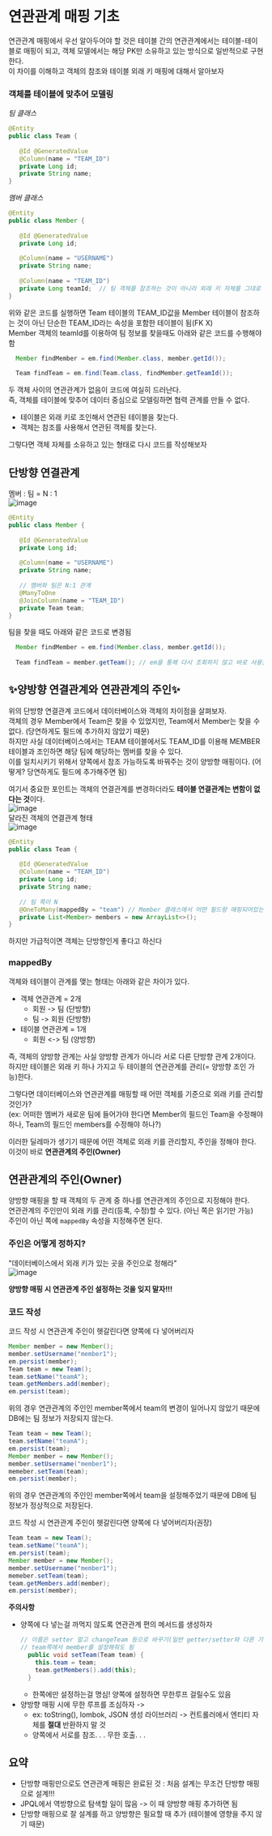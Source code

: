 # 연관관계 매핑 기초
연관관계 매핑에서 우선 알아두어야 할 것은 테이블 간의 연관관계에서는 테이블-테이블로 매핑이 되고, 객체 모델에서는 해당 PK만 소유하고 있는 방식으로 일반적으로 구현한다.     
이 차이를 이해하고 객체의 참조와 테이블 외래 키 매핑에 대해서 알아보자       

### 객체를 테이블에 맞추어 모델링
*팀 클래스*
````java
@Entity
public class Team {
  
   @Id @GeneratedValue
   @Column(name = "TEAM_ID")
   private Long id;
   private String name;
}
````

*멤버 클래스*     
````java
@Entity
public class Member {
  
   @Id @GeneratedValue
   private Long id;
   
   @Column(name = "USERNAME")
   private String name;
   
   @Column(name = "TEAM_ID")
   private Long teamId;  // 팀 객체를 참조하는 것이 아니라 외래 키 자체를 그대로 사용함!!!
}
````

위와 같은 코드를 실행하면 Team 테이블의 TEAM_ID값을 Member 테이블이 참조하는 것이 아닌 단순한 TEAM_ID라는 속성을 포함한 테이블이 됨(FK X)      
Member 객체의 teamId를 이용하여 팀 정보를 찾을때도 아래와 같은 코드를 수행해야함
````java
  Member findMember = em.find(Member.class, member.getId());
  
  Team findTeam = em.find(Team.class, findMember.getTeamId());
````
두 객체 사이의 연관관계가 없음이 코드에 여실히 드러난다.     
즉, 객체를 테이블에 맞추어 데이터 중심으로 모델링하면 협력 관계를 만들 수 없다.
- 테이블은 외래 키로 조인해서 연관된 테이블을 찾는다.
- 객체는 참조를 사용해서 연관된 객체를 찾는다.

그렇다면 객체 자체를 소유하고 있는 형태로 다시 코드를 작성해보자      

## 단방향 연결관계
멤버 : 팀 = N : 1       
![image](https://user-images.githubusercontent.com/84266499/178793347-51ebde46-c17b-4528-8916-e99f5228fcc8.png)        
````java
@Entity
public class Member {
  
   @Id @GeneratedValue
   private Long id;
   
   @Column(name = "USERNAME")
   private String name;
   
   // 멤버와 팀은 N:1 관계
   @ManyToOne
   @JoinColumn(name = "TEAM_ID")
   private Team team;
}
````
팀을 찾을 때도 아래와 같은 코드로 변경됨

````java
  Member findMember = em.find(Member.class, member.getId());
  
  Team findTeam = member.getTeam(); // em을 통해 다시 조회하지 않고 바로 사용할 수 있다.
````

## ✨양방향 연결관계와 연관관계의 주인✨  
위의 단방향 연결관계 코드에서 데이터베이스와 객체의 차이점을 살펴보자.        
객체의 경우 Member에서 Team은 찾을 수 있었지만, Team에서 Member는 찾을 수 없다. (당연하게도 필드에 추가하지 않았기 때문)     
하지만 사실 데이터베이스에서는 TEAM 테이블에서도 TEAM_ID를 이용해 MEMBER 테이블과 조인하면 해당 팀에 해당하는 멤버를 찾을 수 있다.       
이를 일치시키기 위해서 양쪽에서 참조 가능하도록 바꿔주는 것이 양방향 매핑이다. (어떻게? 당연하게도 필드에 추가해주면 됨)      

여기서 중요한 포인트는 객체의 연결관계를 변경하더라도 **테이블 연결관계는 변함이 없다는 것**이다.       
![image](https://user-images.githubusercontent.com/84266499/178793267-2aa91e5d-3865-458e-9a44-1ab16edb7459.png)         
달라진 객체의 연결관계 형태      
![image](https://user-images.githubusercontent.com/84266499/178793437-93efa3d9-7b14-4eb5-9943-1e2231a7884c.png)     

````java
@Entity
public class Team {
  
   @Id @GeneratedValue
   @Column(name = "TEAM_ID")
   private Long id;
   private String name;
   
   // 팀 쪽이 N
   @OneToMany(mappedBy = "team") // Member 클래스에서 어떤 필드랑 매핑되어있는지 알려주는 속성
   private List<Member> members = new ArrayList<>();
}
````
하지만 가급적이면 객체는 단방향인게 좋다고 하신다

### mappedBy
객체와 테이블이 관계를 맺는 형태는 아래와 같은 차이가 있다.
- 객체 연관관계 = 2개
  - 회원 -> 팀 (단방향)
  - 팀 -> 회원 (단방향)
- 테이블 연관관계 = 1개
  - 회원 <-> 팀 (양방향)

즉, 객체의 양방향 관계는 사실 양방향 관계가 아니라 서로 다른 단방향 관계 2개이다.      
하지만 테이블은 외래 키 하나 가지고 두 테이블의 연관관계를 관리(= 양방향 조인 가능)한다.      

그렇다면 데이터베이스와 연관관계를 매핑할 때 어떤 객체를 기준으로 외래 키를 관리할 것인가?      
(ex: 어떠한 멤버가 새로운 팀에 들어가야 한다면 Member의 필드인 Team을 수정해야 하나, Team의 필드인 members를 수정해야 하나?)        

이러한 딜레마가 생기기 때문에 어떤 객체로 외래 키를 관리할지, 주인을 정해야 한다.      
이것이 바로 **연관관계의 주인(Owner)**      

## 연관관계의 주인(Owner)
양방향 매핑을 할 때 객체의 두 관계 중 하나를 연관관계의 주인으로 지정해야 한다.     
연관관계의 주인만이 외래 키를 관리(등록, 수정)할 수 있다. (아닌 쪽은 읽기만 가능)      
주인이 아닌 쪽에 `mappedBy` 속성을 지정해주면 된다.      

### 주인은 어떻게 정하지?
"데이터베이스에서 외래 키가 있는 곳을 주인으로 정해라"      
![image](https://user-images.githubusercontent.com/84266499/178797461-ed8901f1-7141-44b0-bd67-f0f90107e366.png)       

**양방향 매핑 시 연관관계 주인 설정하는 것을 잊지 말자!!!**      

### 코드 작성
코드 작성 시 연관관계 주인이 헷갈린다면 양쪽에 다 넣어버리자
````java
Member member = new Member();
member.setUsername("member1");
em.persist(member);
Team team = new Team();
team.setName("teamA");
team.getMembers.add(member);
em.persist(team);
````
위의 경우 연관관계의 주인인 member쪽에서 team의 변경이 일어나지 않았기 때문에 DB에는 팀 정보가 저장되지 않는다.       
````java
Team team = new Team();
team.setName("teamA");
em.persist(team);
Member member = new Member();
member.setUsername("member1");
memeber.setTeam(team);
em.persist(member);
````
위의 경우 연관관계의 주인인 member쪽에서 team을 설정해주었기 때문에 DB에 팀 정보가 정상적으로 저장된다.       
 

코드 작성 시 연관관계 주인이 헷갈린다면 양쪽에 다 넣어버리자(권장)      
````java
Team team = new Team();
team.setName("teamA");
em.persist(team);
Member member = new Member();
member.setUsername("member1");
memeber.setTeam(team);
team.getMembers.add(member);
em.persist(member);
````
**주의사항**      
- 양쪽에 다 넣는걸 까먹지 않도록 연관관계 편의 메서드를 생성하자
  ````java
  // 이름은 setter 말고 changeTeam 등으로 바꾸기(일반 getter/setter와 다른 기능을 하는 메서드라는 것을 구분하기 위함)
  // team쪽에서 member를 설정해줘도 됨
    public void setTeam(Team team) {
      this.team = team;
      team.getMembers().add(this);
    }
  ````
  - 한쪽에만 설정하는걸 명심! 양쪽에 설정하면 무한루프 걸릴수도 있음 
- 양방향 매핑 시에 무한 루프를 조심하자 -> 
  - ex: toString(), lombok, JSON 생성 라이브러리 -> 컨트롤러에서 엔티티 자체를 **절대** 반환하지 말 것
  - 양쪽에서 서로를 참조. . . 무한 호출. . .


## 요약
- 단방향 매핑만으로도 연관관계 매핑은 완료된 것 : 처음 설계는 무조건 단방향 매핑으로 설계!!!
- JPQL에서 역방향으로 탐색할 일이 많음 -> 이 때 양방향 매핑 추가하면 됨
- 단방향 매핑으로 잘 설계를 하고 양방향은 필요할 때 추가 (테이블에 영향을 주지 않기 때문)
